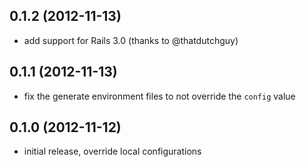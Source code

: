 ## 0.1.2  (2012-11-13)

* add support for Rails 3.0 (thanks to @thatdutchguy)

## 0.1.1 (2012-11-13)

* fix the generate environment files to not override the `config` value

## 0.1.0 (2012-11-12)

* initial release, override local configurations